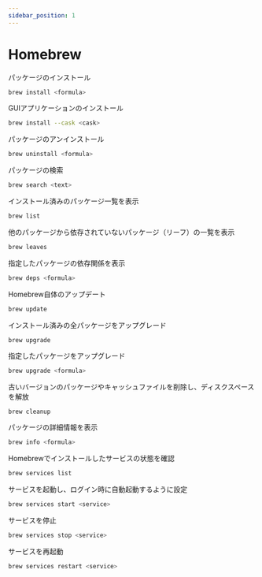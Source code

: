 ```yaml
---
sidebar_position: 1
---
```


# Homebrew

パッケージのインストール
```zsh
brew install <formula>
```

GUIアプリケーションのインストール
```zsh
brew install --cask <cask>
```

パッケージのアンインストール
```zsh
brew uninstall <formula>
```

パッケージの検索
```zsh
brew search <text>
```

インストール済みのパッケージ一覧を表示
```zsh
brew list
```

他のパッケージから依存されていないパッケージ（リーフ）の一覧を表示
```zsh
brew leaves
```

指定したパッケージの依存関係を表示
```zsh
brew deps <formula>
```

Homebrew自体のアップデート
```zsh
brew update
```

インストール済みの全パッケージをアップグレード
```zsh
brew upgrade
```

指定したパッケージをアップグレード
```zsh
brew upgrade <formula>
```

古いバージョンのパッケージやキャッシュファイルを削除し、ディスクスペースを解放
```
brew cleanup
```

パッケージの詳細情報を表示
```zsh
brew info <formula>
```

Homebrewでインストールしたサービスの状態を確認
```zsh
brew services list
```

サービスを起動し、ログイン時に自動起動するように設定
```zsh
brew services start <service>
```

サービスを停止
```zsh
brew services stop <service>
```

サービスを再起動
```zsh
brew services restart <service>
```








